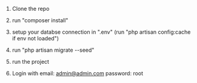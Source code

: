 1. Clone the repo

2. run "composer install"

3. setup your databse connection in ".env"   (run "php artisan config:cache if env not loaded")

4. run "php artisan migrate --seed"

5. run the project

6. Login with 
        email: admin@admin.com
        password: root

